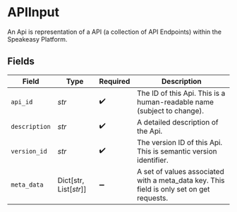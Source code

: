 # APIInput

An Api is representation of a API (a collection of API Endpoints) within the Speakeasy Platform.


## Fields

| Field                                                                                    | Type                                                                                     | Required                                                                                 | Description                                                                              |
| ---------------------------------------------------------------------------------------- | ---------------------------------------------------------------------------------------- | ---------------------------------------------------------------------------------------- | ---------------------------------------------------------------------------------------- |
| `api_id`                                                                                 | *str*                                                                                    | :heavy_check_mark:                                                                       | The ID of this Api. This is a human-readable name (subject to change).                   |
| `description`                                                                            | *str*                                                                                    | :heavy_check_mark:                                                                       | A detailed description of the Api.                                                       |
| `version_id`                                                                             | *str*                                                                                    | :heavy_check_mark:                                                                       | The version ID of this Api. This is semantic version identifier.                         |
| `meta_data`                                                                              | Dict[str, List[*str*]]                                                                   | :heavy_minus_sign:                                                                       | A set of values associated with a meta_data key. This field is only set on get requests. |